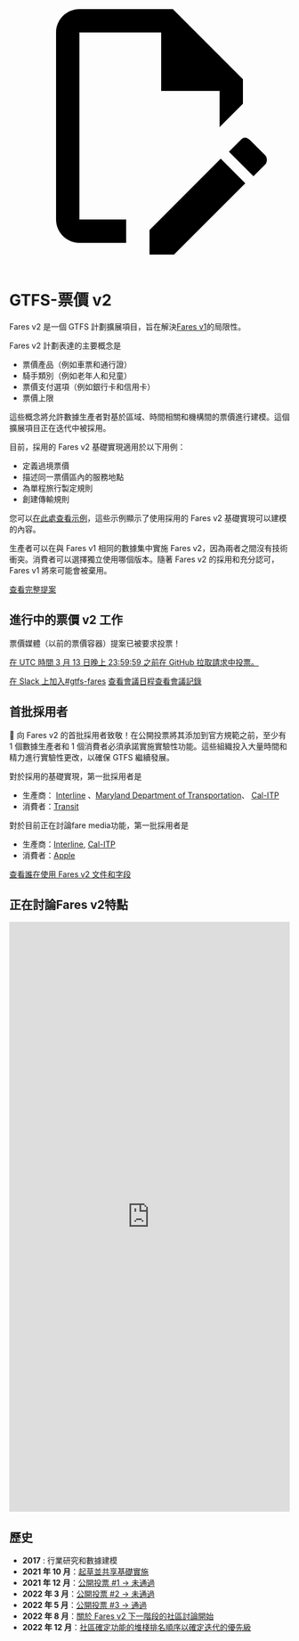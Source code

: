 <svg class="pencil" xmlns="http://www.w3.org/2000/svg" viewBox="0 0 24 24"><path d="M10 20H6V4h7v5h5v3.1l2-2V8l-6-6H6c-1.1 0-2 .9-2 2v16c0 1.1.9 2 2 2h4v-2m10.2-7c.1 0 .3.1.4.2l1.3 1.3c.2.2.2.6 0 .8l-1 1-2.1-2.1 1-1c.1-.1.2-.2.4-.2m0 3.9L14.1 23H12v-2.1l6.1-6.1 2.1 2.1Z"></path></svg>

# GTFS-票價 v2

Fares v2 是一個 GTFS 計劃擴展項目，旨在解決[Fares v1](/schedule/examples/fares-v1)的局限性。

Fares v2 計劃表達的主要概念是

- 票價產品（例如車票和通行證）
- 騎手類別（例如老年人和兒童）
- 票價支付選項（例如銀行卡和信用卡）
- 票價上限

這些概念將允許數據生產者對基於區域、時間相關和機構間的票價進行建模。這個擴展項目正在迭代中被採用。

目前，採用的 Fares v2 基礎實現適用於以下用例：

- 定義過境票價
- 描述同一票價區內的服務地點
- 為單程旅行製定規則
- 創建傳輸規則

您可以[在此處查看示例](/schedule/examples/fares-v2)，這些示例顯示了使用採用的 Fares v2 基礎實現可以建模的內容。

生產者可以在與 Fares v1 相同的數據集中實施 Fares v2，因為兩者之間沒有技術衝突。消費者可以選擇獨立使用哪個版本。隨著 Fares v2 的採用和充分認可，Fares v1 將來可能會被棄用。

<a class="button no-icon" target="_blank" href="https://share.mobilitydata.org/gtfs-fares-v2">查看完整提案</a>

## 進行中的票價 v2 工作

票價媒體（以前的票價容器）提案已被要求投票！

[在 UTC 時間 3 月 13 日晚上 23:59:59 之前在 GitHub 拉取請求中投票。](https://github.com/google/transit/pull/355#issuecomment-1456392466)

<a class="button no-icon" target="_blank" href="https://share.mobilitydata.org/slack">在 Slack 上加入#gtfs-fares</a> <a class="button no-icon" target="_blank" href="https://www.eventbrite.ca/e/specifications-discussions-gtfs-fares-v2-monthly-meetings-tickets-522966225057">查看會議日程</a><a class="button no-icon" target="_blank" href="https://docs.google.com/document/d/1d3g5bMXupdElCKrdv6rhFNN11mrQgEk-ibA7wdqVLTU/edit">查看會議記錄</a>

## 首批採用者

🎉 向 Fares v2 的首批採用者致敬！在公開投票將其添加到官方規範之前，至少有 1 個數據生產者和 1 個消費者必須承諾實施實驗性功能。這些組織投入大量時間和精力進行實驗性更改，以確保 GTFS 繼續發展。

對於採用的基礎實現，第一批採用者是

- 生產商： [Interline](https://www.interline.io/) 、[Maryland Department of Transportation](https://www.mta.maryland.gov/developer-resources)、 [Cal-ITP](https://dot.ca.gov/cal-itp/cal-itp-gtfs)
- 消費者：[Transit](https://transitapp.com/)

對於目前正在討論fare media功能，第一批採用者是

- 生產商：[Interline](https://www.interline.io/), [Cal-ITP](https://dot.ca.gov/cal-itp/cal-itp-gtfs)
- 消費者：[Apple](https://www.apple.com/)

<a class="button no-icon" target="_blank" href="https://docs.google.com/spreadsheets/d/1jpKjz6MbCD2XPhmIP11EDi-P2jMh7x2k-oHS-pLf2vI/edit?usp=sharing">查看誰在使用 Fares v2 文件和字段</a>

## 正在討論Fares v2特點

<iframe src="https://portal.productboard.com/rhk8dbtic1iqakfznucry448" frameborder="0" width="100%", style="min-height:1060px"></iframe>

## 歷史

- **2017** : 行業研究和數據建模
- **2021 年 10 月**：[起草並共享基礎實施](https://github.com/google/transit/pull/286#issue-1026848880)
- **2021 年 12 月**：[公開投票 #1 → 未通過](https://github.com/google/transit/pull/286#issuecomment-990258396)
- **2022 年 3 月**：[公開投票 #2 → 未通過](https://github.com/google/transit/pull/286#issuecomment-1080716109)
- **2022 年 5 月**：[公開投票 #3 → 通過](https://github.com/google/transit/pull/286#issuecomment-1121392932)
- **2022 年 8 月**：[關於 Fares v2 下一階段的社區討論開始](https://github.com/google/transit/issues/341)
- **2022 年 12 月**：[社區確定功能的堆棧排名順序以確定迭代的優先級](https://github.com/google/transit/issues/341#issuecomment-1339947915)
